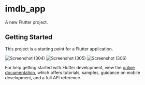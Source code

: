 # imdb_app

A new Flutter project.

## Getting Started

This project is a starting point for a Flutter application.

![Screenshot (304)](https://github.com/user-attachments/assets/2de54b78-3e1d-4303-b0c9-59004707772c)
![Screenshot (305)](https://github.com/user-attachments/assets/35e8488c-b4fe-4c1a-a1ee-78a330dc2e66)
![Screenshot (306)](https://github.com/user-attachments/assets/43c92c8b-8f18-4b66-bf0f-679e8f79ff6f)



For help getting started with Flutter development, view the
[online documentation](https://docs.flutter.dev/), which offers tutorials,
samples, guidance on mobile development, and a full API reference.

